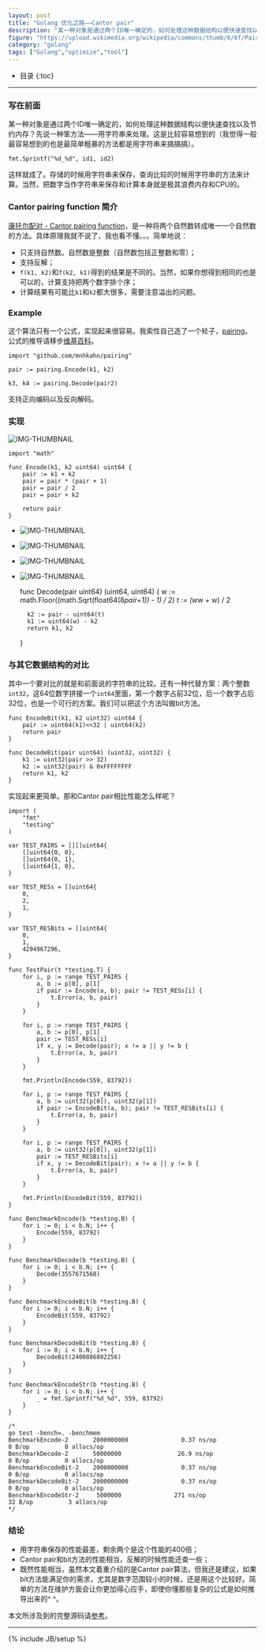 ```yaml
---
layout: post
title: "Golang 优化之路——Cantor pair"
description: "某一种对象是通过两个ID唯一确定的，如何处理这种数据结构以便快速查找以及节约内存？今天讲一种优化算法——Cantor pairing function。"
figure: "https://upload.wikimedia.org/wikipedia/commons/thumb/6/6f/Pairing_natural.svg/220px-Pairing_natural.svg.png"
category: "golang"
tags: ["Golang","optimize","tool"]
---
```


* 目录
{:toc}

---

### 写在前面

某一种对象是通过两个ID唯一确定的，如何处理这种数据结构以便快速查找以及节约内存？先说一种笨方法——用字符串来处理。这是比较容易想到的（我觉得一般最容易想到的也是最简单粗暴的方法都是用字符串来搞搞搞）。

	fmt.Sprintf("%d_%d", id1, id2)

这样就成了。存储的时候用字符串来保存，查询比较的时候用字符串的方法来计算。当然，把数字当作字符串来保存和计算本身就是极其浪费内存和CPU的。

### Cantor pairing function 简介

[康托尔配对 - Cantor pairing function](https://en.wikipedia.org/wiki/Pairing_function)，是一种将两个自然数转成唯一一个自然数的方法。具体原理我就不说了，我也看不懂。。。简单地说：

+ 只支持自然数。自然数是整数（自然数包括正整数和零）；
+ 支持反解；
+ `f(k1, k2)`和`f(k2, k1)`得到的结果是不同的。当然，如果你想得到相同的也是可以的，计算支持把两个数字排个序；
+ 计算结果有可能比`k1`和`k2`都大很多，需要注意溢出的问题。

### Example

这个算法只有一个公式，实现起来很容易。我索性自己造了一个轮子，[pairing](https://github.com/mnhkahn/pairing)。公式的推导请移步[维基百科](https://en.wikipedia.org/wiki/Pairing_function)。

	import "github.com/mnhkahn/pairing"
	
	pair := pairing.Encode(k1, k2)

	k3, k4 := pairing.Decode(pair2)
	
支持正向编码以及反向解码。

### 实现

![IMG-THUMBNAIL](https://wikimedia.org/api/rest_v1/media/math/render/svg/deecd5b1f0f921ae95f5df9521b1846f8f9e2ee3)

	import "math"
	
	func Encode(k1, k2 uint64) uint64 {
		pair := k1 + k2
		pair = pair * (pair + 1)
		pair = pair / 2
		pair = pair + k2
	
		return pair
	}
	
+ ![IMG-THUMBNAIL](https://wikimedia.org/api/rest_v1/media/math/render/svg/daa8d22b2942b099d4be50c2991eebdaaf700487)
+ ![IMG-THUMBNAIL](https://wikimedia.org/api/rest_v1/media/math/render/svg/a5ea840fb429ed04261f8ab3a3b095a6ae1b66a9)
+ ![IMG-THUMBNAIL](https://wikimedia.org/api/rest_v1/media/math/render/svg/e3827ff2a4b59fa136c4076bd81eca3b9e7f3313)
+ ![IMG-THUMBNAIL](https://wikimedia.org/api/rest_v1/media/math/render/svg/6373c7017075ef6a24a68995c10b564a2e5eccf6)

	func Decode(pair uint64) (uint64, uint64) {
		w := math.Floor((math.Sqrt(float64(8*pair+1)) - 1) / 2)
		t := (w*w + w) / 2
	
		k2 := pair - uint64(t)
		k1 := uint64(w) - k2
		return k1, k2
	}

### 与其它数据结构的对比

其中一个要对比的就是和前面说的字符串的比较。还有一种代替方案：两个整数`int32`，这64位数字拼接一个`int64`里面，第一个数字占前32位，后一个数字占后32位，也是一个可行的方案。我们可以把这个方法叫做bit方法。
	
	func EncodeBit(k1, k2 uint32) uint64 {
		pair := uint64(k1)<<32 | uint64(k2)
		return pair
	}
	
	func DecodeBit(pair uint64) (uint32, uint32) {
		k1 := uint32(pair >> 32)
		k2 := uint32(pair) & 0xFFFFFFFF
		return k1, k2
	}

实现起来更简单。那和Cantor pair相比性能怎么样呢？


	import (
		"fmt"
		"testing"
	)
	
	var TEST_PAIRS = [][]uint64{
		[]uint64{0, 0},
		[]uint64{0, 1},
		[]uint64{1, 0},
	}
	
	var TEST_RESs = []uint64{
		0,
		2,
		1,
	}
	
	var TEST_RESBits = []uint64{
		0,
		1,
		4294967296,
	}
	
	func TestPair(t *testing.T) {
		for i, p := range TEST_PAIRS {
			a, b := p[0], p[1]
			if pair := Encode(a, b); pair != TEST_RESs[i] {
				t.Error(a, b, pair)
			}
		}
	
		for i, p := range TEST_PAIRS {
			a, b := p[0], p[1]
			pair := TEST_RESs[i]
			if x, y := Decode(pair); x != a || y != b {
				t.Error(a, b, pair)
			}
		}
	
		fmt.Println(Encode(559, 83792))
	
		for i, p := range TEST_PAIRS {
			a, b := uint32(p[0]), uint32(p[1])
			if pair := EncodeBit(a, b); pair != TEST_RESBits[i] {
				t.Error(a, b, pair)
			}
		}
	
		for i, p := range TEST_PAIRS {
			a, b := uint32(p[0]), uint32(p[1])
			pair := TEST_RESBits[i]
			if x, y := DecodeBit(pair); x != a || y != b {
				t.Error(a, b, pair)
			}
		}
	
		fmt.Println(EncodeBit(559, 83792))
	}
	
	func BenchmarkEncode(b *testing.B) {
		for i := 0; i < b.N; i++ {
			Encode(559, 83792)
		}
	}
	
	func BenchmarkDecode(b *testing.B) {
		for i := 0; i < b.N; i++ {
			Decode(3557671568)
		}
	}
	
	func BenchmarkEncodeBit(b *testing.B) {
		for i := 0; i < b.N; i++ {
			EncodeBit(559, 83792)
		}
	}
	
	func BenchmarkDecodeBit(b *testing.B) {
		for i := 0; i < b.N; i++ {
			DecodeBit(2400886802256)
		}
	}
	
	func BenchmarkEncodeStr(b *testing.B) {
		for i := 0; i < b.N; i++ {
			_ = fmt.Sprintf("%d_%d", 559, 83792)
		}
	}
	
	/*
	go test -bench=. -benchmem
	BenchmarkEncode-2       2000000000               0.37 ns/op            0 B/op          0 allocs/op
	BenchmarkDecode-2       50000000                26.9 ns/op             0 B/op          0 allocs/op
	BenchmarkEncodeBit-2    2000000000               0.37 ns/op            0 B/op          0 allocs/op
	BenchmarkDecodeBit-2    2000000000               0.37 ns/op            0 B/op          0 allocs/op
	BenchmarkEncodeStr-2     5000000               271 ns/op              32 B/op          3 allocs/op
	*/

	
### 结论

+ 用字符串保存的性能最差，剩余两个是这个性能的400倍；
+ Cantor pair和bit方法的性能相当，反解的时候性能还查一些；
+ 既然性能相当，虽然本文着重介绍的是Cantor pair算法，但我还是建议，如果bit方法能满足你的需求，尤其是数字范围较小的时候，还是用这个比较好。简单的方法在维护方面会让你更加得心应手，即使你懂那些复杂的公式是如何推导出来的^ ^。

本文所涉及到的完整源码请[参考](https://github.com/mnhkahn/pairing)。


---

{% include JB/setup %}
